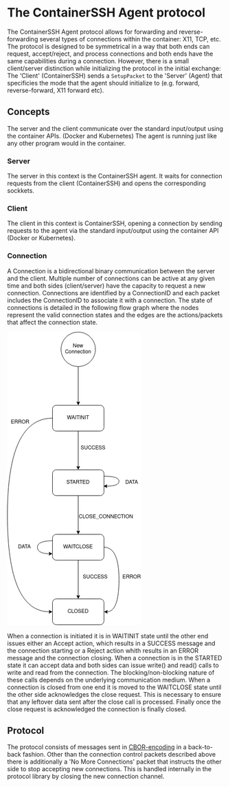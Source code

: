 # The ContainerSSH Agent protocol

The ContainerSSH Agent protocol allows for forwarding and reverse-forwarding several types of connections within the container: X11, TCP, etc. The protocol is designed to be symmetrical in a way that both ends can request, accept/reject, and process connections and both ends have the same capabilities during a connection. However, there is a small client/server distinction while initializing the protocol in the initial exchange: The 'Client' (ContainerSSH) sends a `SetupPacket` to the 'Server' (Agent) that specificies the mode that the agent should initialize to (e.g. forward, reverse-forward, X11 forward etc).

## Concepts

The server and the client communicate over the standard input/output using the container APIs. (Docker and Kubernetes) The agent is running just like any other program would in the container.

### Server

The server in this context is the ContainerSSH agent. It waits for connection requests from the client (ContainerSSH) and opens the corresponding sockkets.

### Client

The client in this context is ContainerSSH, opening a connection by sending requests to the agent via the standard input/output using the container API (Docker or Kubernetes).

### Connection

A Connection is a bidirectional binary communication between the server and the client. Multiple number of connections can be active at any given time and both sides (client/server) have the capacity to request a new connection. Connections are identified by a ConnectionID and each packet includes the ConnectionID to associate it with a connection. The state of connections is detailed in the following flow graph where the nodes represent the valid connection states and the edges are the actions/packets that affect the connection state.

![connection state diagram](./images/cssh-agent.png)

When a connection is initiated it is in WAITINIT state until the other end issues either an Accept action, which results in a SUCCESS message and the connection starting or a Reject action whith results in an ERROR message and the connection closing. When a connection is in the STARTED state it can accept data and both sides can issue write() and read() calls to write and read from the connection. The blocking/non-blocking nature of these calls depends on the underlying communication medium. When a connection is closed from one end it is moved to the WAITCLOSE state until the other side acknowledges the close request. This is necessary to ensure that any leftover data sent after the close call is processed. Finally once the close request is acknowledged the connection is finally closed.

## Protocol

The protocol consists of messages sent in [CBOR-encoding](https://cbor.io/) in a back-to-back fashion. Other than the connection control packets described above there is additionally a 'No More Connections' packet that instructs the other side to stop accepting new connections. This is handled internally in the protocol library by closing the new connection channel.